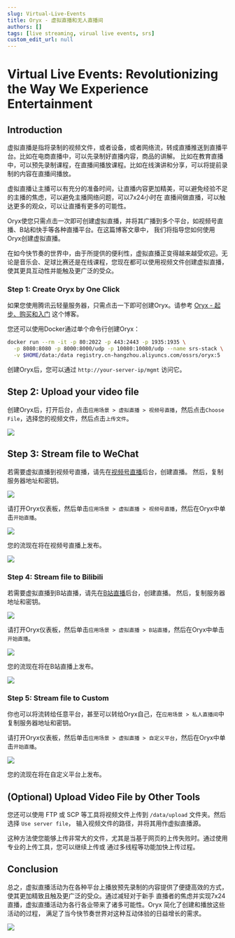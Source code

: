 ```yaml
---
slug: Virtual-Live-Events
title: Oryx - 虚拟直播和无人直播间
authors: []
tags: [live streaming, virual live events, srs]
custom_edit_url: null
---
```


# Virtual Live Events: Revolutionizing the Way We Experience Entertainment

## Introduction

虚拟直播是指将录制的视频文件，或者设备，或者网络流，转成直播推送到直播平台。比如在电商直播中，可以先录制好直播内容，商品的讲解。
比如在教育直播中，可以预先录制课程，在直播间播放课程。比如在线演讲和分享，可以将提前录制的内容在直播间播放。

虚拟直播让主播可以有充分的准备时间，让直播内容更加精美，可以避免经验不足的主播的焦虑，可以避免主播网络问题，可以7x24小时在
直播间做直播，可以触达更多的观众，可以让直播有更多的可能性。

<!--truncate-->

Oryx使您只需点击一次即可创建虚拟直播，并将其广播到多个平台，如视频号直播、B站和快手等各种直播平台。在这篇博客文章中，
我们将指导您如何使用Oryx创建虚拟直播。

在如今快节奏的世界中，由于所提供的便利性，虚拟直播正变得越来越受欢迎。无论是音乐会、足球比赛还是在线课程，您现在都可以使用视频文件创建虚拟直播，使其更具互动性并能触及更广泛的受众。

### Step 1: Create Oryx by One Click

如果您使用腾讯云轻量服务器，只需点击一下即可创建Oryx。请参考 [Oryx - 起步、购买和入门](./2022-04-09-Oryx-Tutorial.md) 这个博客。

您还可以使用Docker通过单个命令行创建Oryx：

```bash
docker run --rm -it -p 80:2022 -p 443:2443 -p 1935:1935 \
  -p 8080:8080 -p 8000:8000/udp -p 10080:10080/udp --name srs-stack \
  -v $HOME/data:/data registry.cn-hangzhou.aliyuncs.com/ossrs/oryx:5
```

创建Oryx后，您可以通过 `http://your-server-ip/mgmt` 访问它。

## Step 2: Upload your video file

创建Oryx后，打开后台，点击`应用场景 > 虚拟直播 > 视频号直播`，然后点击`Choose File`，选择您的视频文件，然后点击`上传文件`。

![](/img/blog-2023-09-11-21.png)

## Step 3: Stream file to WeChat

若需要虚拟直播到视频号直播，请先在[视频号直播](https://channels.weixin.qq.com/platform/live/liveBuild)后台，创建直播。
然后，复制服务器地址和密钥。

![](/img/blog-2023-09-11-22.png)

请打开Oryx仪表板，然后单击`应用场景 > 虚拟直播 > 视频号直播`，然后在Oryx中单击`开始直播`。

![](/img/blog-2023-09-11-23.png)

您的流现在将在视频号直播上发布。

![](/img/blog-2023-09-11-24.png)

### Step 4: Stream file to Bilibili

若需要虚拟直播到B站直播，请先在[B站直播](https://link.bilibili.com/p/center/index#/my-room/start-live)后台，创建直播。
然后，复制服务器地址和密钥。

![](/img/blog-2023-09-11-25.png)

请打开Oryx仪表板，然后单击`应用场景 > 虚拟直播 > B站直播`，然后在Oryx中单击`开始直播`。

![](/img/blog-2023-09-11-26.png)

您的流现在将在B站直播上发布。

![](/img/blog-2023-09-11-27.png)

### Step 5: Stream file to Custom

你也可以将流转给任意平台，甚至可以转给Oryx自己，在`应用场景 > 私人直播间`中复制服务器地址和密钥。

请打开Oryx仪表板，然后单击`应用场景 > 虚拟直播 > 自定义平台`，然后在Oryx中单击`开始直播`。

![](/img/blog-2023-09-11-28.png)

您的流现在将在自定义平台上发布。

## (Optional) Upload Video File by Other Tools

您还可以使用 FTP 或 SCP 等工具将视频文件上传到 `/data/upload` 文件夹。然后选择 `Use server file`，
输入视频文件的路径，并将其用作虚拟直播源。

这种方法使您能够上传非常大的文件，尤其是当基于网页的上传失败时。通过使用专业的上传工具，您可以继续上传或
通过多线程等功能加快上传过程。

## Conclusion

总之，虚拟直播活动为在各种平台上播放预先录制的内容提供了便捷高效的方式，使其更加精致且触及更广泛的受众。通过减轻对于新手
直播者的焦虑并实现7x24直播，虚拟直播活动为各行各业带来了诸多可能性。Oryx 简化了创建和播放这些活动的过程，
满足了当今快节奏世界对这种互动体验的日益增长的需求。

![](https://ossrs.net/gif/v1/sls.gif?site=ossrs.net&path=/lts/blog-zh/2023-09-11-Virtual-Live-Events)
